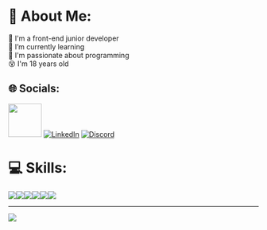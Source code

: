 # 💫 About Me:
🦾 I'm a front-end junior developer<br>🤖  I’m currently learning<br>👻 I'm passionate about programming<br>😵 I'm 18 years old<br>


## 🌐 Socials:
<a href="matheusborgesCode@gmail.com"><img width="67" src="https://img.shields.io/badge/Gmail-D14836?style=for-the-badge&logo=gmail&logoColor=white"/></a>
[![LinkedIn](https://img.shields.io/badge/LinkedIn-%230077B5.svg?logo=linkedin&logoColor=white)](https://linkedin.com/in/https://www.linkedin.com/in/matheus-borges-4a7469239/)
[![Discord](https://img.shields.io/badge/Discord-%237289DA.svg?logo=discord&logoColor=white)](htttps://discord.gg/BORGESIN#0376)

# 💻 Skills:
<div style="display: flex">

  
  
  

<img src="https://cdn.jsdelivr.net/gh/devicons/devicon/icons/html5/html5-original.svg" />
<img src="https://cdn.jsdelivr.net/gh/devicons/devicon/icons/css3/css3-original.svg" />
<img src="https://cdn.jsdelivr.net/gh/devicons/devicon/icons/javascript/javascript-original.svg" />
<img src="https://cdn.jsdelivr.net/gh/devicons/devicon/icons/php/php-plain.svg" />
<img src="https://cdn.jsdelivr.net/gh/devicons/devicon/icons/npm/npm-original-wordmark.svg" />  
<img src="https://cdn.jsdelivr.net/gh/devicons/devicon/icons/bootstrap/bootstrap-original.svg" />
</div>

---
[![](https://visitcount.itsvg.in/api?id=Borgeta-code&icon=2&color=12)](https://visitcount.itsvg.in)
